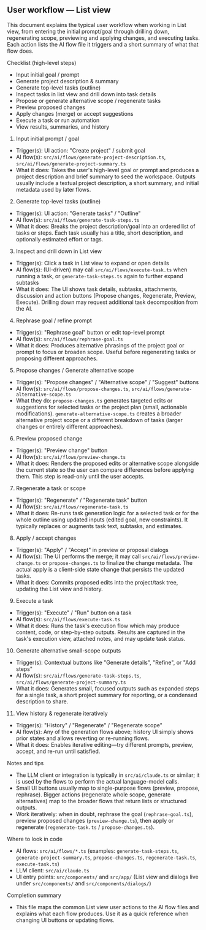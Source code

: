 ## User workflow — List view

This document explains the typical user workflow when working in List view, from entering the initial prompt/goal through drilling down, regenerating scope, previewing and applying changes, and executing tasks. Each action lists the AI flow file it triggers and a short summary of what that flow does.

Checklist (high-level steps)
- Input initial goal / prompt
- Generate project description & summary
- Generate top-level tasks (outline)
- Inspect tasks in list view and drill down into task details
- Propose or generate alternative scope / regenerate tasks
- Preview proposed changes
- Apply changes (merge) or accept suggestions
- Execute a task or run automation
- View results, summaries, and history

1) Input initial prompt / goal
- Trigger(s): UI action: "Create project" / submit goal
- AI flow(s): `src/ai/flows/generate-project-description.ts`, `src/ai/flows/generate-project-summary.ts`
- What it does: Takes the user's high-level goal or prompt and produces a project description and brief summary to seed the workspace. Outputs usually include a textual project description, a short summary, and initial metadata used by later flows.

2) Generate top-level tasks (outline)
- Trigger(s): UI action: "Generate tasks" / "Outline"
- AI flow(s): `src/ai/flows/generate-task-steps.ts`
- What it does: Breaks the project description/goal into an ordered list of tasks or steps. Each task usually has a title, short description, and optionally estimated effort or tags.

3) Inspect and drill down in List view
- Trigger(s): Click a task in List view to expand or open details
- AI flow(s): (UI-driven) may call `src/ai/flows/execute-task.ts` when running a task, or `generate-task-steps.ts` again to further expand subtasks
- What it does: The UI shows task details, subtasks, attachments, discussion and action buttons (Propose changes, Regenerate, Preview, Execute). Drilling down may request additional task decomposition from the AI.

4) Rephrase goal / refine prompt
- Trigger(s): "Rephrase goal" button or edit top-level prompt
- AI flow(s): `src/ai/flows/rephrase-goal.ts`
- What it does: Produces alternative phrasings of the project goal or prompt to focus or broaden scope. Useful before regenerating tasks or proposing different approaches.

5) Propose changes / Generate alternative scope
- Trigger(s): "Propose changes" / "Alternative scope" / "Suggest" buttons
- AI flow(s): `src/ai/flows/propose-changes.ts`, `src/ai/flows/generate-alternative-scope.ts`
- What they do: `propose-changes.ts` generates targeted edits or suggestions for selected tasks or the project plan (small, actionable modifications). `generate-alternative-scope.ts` creates a broader alternative project scope or a different breakdown of tasks (larger changes or entirely different approaches).

6) Preview proposed change
- Trigger(s): "Preview change" button
- AI flow(s): `src/ai/flows/preview-change.ts`
- What it does: Renders the proposed edits or alternative scope alongside the current state so the user can compare differences before applying them. This step is read-only until the user accepts.

7) Regenerate a task or scope
- Trigger(s): "Regenerate" / "Regenerate task" button
- AI flow(s): `src/ai/flows/regenerate-task.ts`
- What it does: Re-runs task generation logic for a selected task or for the whole outline using updated inputs (edited goal, new constraints). It typically replaces or augments task text, subtasks, and estimates.

8) Apply / accept changes
- Trigger(s): "Apply" / "Accept" in preview or proposal dialogs
- AI flow(s): The UI performs the merge; it may call `src/ai/flows/preview-change.ts` or `propose-changes.ts` to finalize the change metadata. The actual apply is a client-side state change that persists the updated tasks.
- What it does: Commits proposed edits into the project/task tree, updating the List view and history.

9) Execute a task
- Trigger(s): "Execute" / "Run" button on a task
- AI flow(s): `src/ai/flows/execute-task.ts`
- What it does: Runs the task's execution flow which may produce content, code, or step-by-step outputs. Results are captured in the task's execution view, attached notes, and may update task status.

10) Generate alternative small-scope outputs
- Trigger(s): Contextual buttons like "Generate details", "Refine", or "Add steps"
- AI flow(s): `src/ai/flows/generate-task-steps.ts`, `src/ai/flows/generate-project-summary.ts`
- What it does: Generates small, focused outputs such as expanded steps for a single task, a short project summary for reporting, or a condensed description to share.

11) View history & regenerate iteratively
- Trigger(s): "History" / "Regenerate" / "Regenerate scope"
- AI flow(s): Any of the generation flows above; history UI simply shows prior states and allows reverting or re-running flows.
- What it does: Enables iterative editing—try different prompts, preview, accept, and re-run until satisfied.

Notes and tips
- The LLM client or integration is typically in `src/ai/claude.ts` or similar; it is used by the flows to perform the actual language-model calls.
- Small UI buttons usually map to single-purpose flows (preview, propose, rephrase). Bigger actions (regenerate whole scope, generate alternatives) map to the broader flows that return lists or structured outputs.
- Work iteratively: when in doubt, rephrase the goal (`rephrase-goal.ts`), preview proposed changes (`preview-change.ts`), then apply or regenerate (`regenerate-task.ts` / `propose-changes.ts`).

Where to look in code
- AI flows: `src/ai/flows/*.ts` (examples: `generate-task-steps.ts`, `generate-project-summary.ts`, `propose-changes.ts`, `regenerate-task.ts`, `execute-task.ts`)
- LLM client: `src/ai/claude.ts`
- UI entry points: `src/components/` and `src/app/` (List view and dialogs live under `src/components/` and `src/components/dialogs/`)

Completion summary
- This file maps the common List view user actions to the AI flow files and explains what each flow produces. Use it as a quick reference when changing UI buttons or updating flows.
